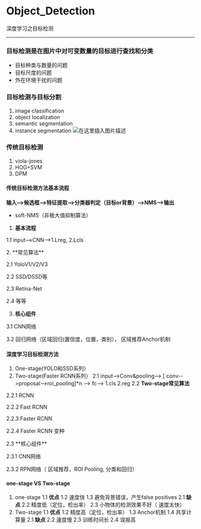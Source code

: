 # Object_Detection
深度学习之目标检测


----
###  **目标检测是在图片中对可变数量的目标进行查找和分类**
-   目标种类与数量的问题
-   目标尺度的问题
-   外在环境干扰的问题
### 目标检测与目标分割
1.  image classification
2.  object localization
3.   semantic segmentation
4.  instance segmentation
![在这里插入图片描述](https://img-blog.csdnimg.cn/2019092707111276.png?x-oss-process=image/watermark,type_ZmFuZ3poZW5naGVpdGk,shadow_10,text_aHR0cHM6Ly9ibG9nLmNzZG4ubmV0L3ptamFtZXMyMDAw,size_16,color_FFFFFF,t_70)

###  传统目标检测
1. viola-jones
2. HOG+SVM
3. DPM

####  传统目标检测方法基本流程
**输入-->候选框-->特征提取-->分类器判定（目标or背景）-->NMS-->输出**
-  soft-NMS（非极大值抑制算法）
1. **基本流程**
<p>1.1 input-->CNN-->1.Lreg, 2.Lcls</p>
2. **常见算法**
<p>2.1  YoloV1/V2/V3 </p>
<p>2.2 SSD/DSSD等 </p>
<p>2.3 Retina-Net </p>
<p>2.4 等等 </p>

3.  **核心组件**
<p>3.1  CNN网络</p>
<p>3.2  回归网络（区域回归(置信度，位置，类别）， 区域推荐Anchor机制</p>


####  深度学习目标检测方法
1.  One-stage(YOLO和SSD系列）
2. Two-stage(Faster RCNN系列）
2.1  input-->Conv&pooling--> [ conv-->proposal-->roi_pooling]*n --> fc--> 1.cls  2.reg
2.2  **Two-stage常见算法**
<p>2.2.1  RCNN</p>
<p>2.2.2 Fast RCNN</p>
<p>2.2.3 Faster RCNN</p>
<p>2.2.4 Faster RCNN 变种</p>
2.3  **核心组件**
<p>2.3.1  CNN网络</p>
<p>2.3.2  RPN网络（ 区域推荐，ROI Pooling, 分类和回归）</p>
 
  
####  one-stage VS Two-stage
1.  one-stage
  1.1  **优点**
  1.2  速度快
  1.3  避免背景错误，产生false positives
  2.1 **缺点**
  2.2  精度低（定位，检出率）
  2.3 小物体的检测效果不好（ 速度太快）
2.  Two-stage
1.1 **优点**
1.2  精度高（定位，检出率）
1.3  Anchor机制
1.4  共享计算量
2.1 **缺点**
2.2  速度慢
2.3  训练时间长
2.4  误报高


